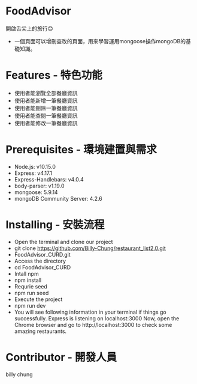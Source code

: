 # FoodAdvisor
開啟舌尖上的旅行😊

* 一個頁面可以增刪查改的頁面，用來學習運用mongoose操作mongoDB的基礎知識。 

# Features - 特色功能

* 使用者能瀏覽全部餐廳資訊
* 使用者能新增一筆餐廳資訊
* 使用者能刪除一筆餐廳資訊
* 使用者能查閱一筆餐廳資訊
* 使用者能修改一筆餐廳資訊

# Prerequisites - 環境建置與需求
* Node.js: v10.15.0
* Express: v4.17.1
* Express-Handlebars: v4.0.4
* body-parser: v1.19.0
* mongoose: 5.9.14
* mongoDB Community Server: 4.2.6

# Installing - 安裝流程
* Open the terminal and clone our project
* git clone  https://github.com/Billy-Chung/restaurant_list2.0.git
* FoodAdvisor_CURD.git
* Access the directory
* cd FoodAdvisor_CURD
* Intall npm
* npm install 
* Requrie seed
* npm run seed
* Execute the project
* npm run dev
* You will see following information in your terminal if things go successfully.
 Express is listening on localhost:3000
Now, open the Chrome browser and go to http://localhost:3000 to check some amazing restaurants.

# Contributor - 開發人員
billy chung